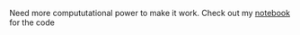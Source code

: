 Need more compututational power to make it work.
Check out my [notebook]([https://github.com/NeoZ666/constitution/tree/main/src/GPT_NeoX-20B](https://github.com/NeoZ666/constitution-LLM/blob/main/src/GPT_NeoX-20B/COI_gpt-neox-20b.ipynb)https://github.com/NeoZ666/constitution-LLM/blob/main/src/GPT_NeoX-20B/COI_gpt-neox-20b.ipynb) for the code

